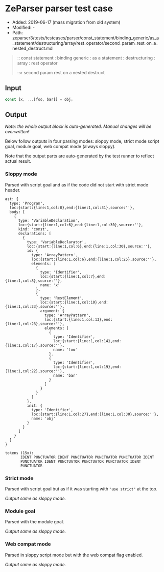 # ZeParser parser test case

- Added: 2019-06-17 (mass migration from old system)
- Modified: -
- Path: zeparser3/tests/testcases/parser/const_statement/binding_generic/as_a_statement/destructuring/array/rest_operator/second_param_rest_on_a_nested_destruct.md

> :: const statement : binding generic : as a statement : destructuring : array : rest operator
>
> ::> second param rest on a nested destruct

## Input

`````js
const [x, ...[foo, bar]] = obj;
`````

## Output

_Note: the whole output block is auto-generated. Manual changes will be overwritten!_

Below follow outputs in four parsing modes: sloppy mode, strict mode script goal, module goal, web compat mode (always sloppy).

Note that the output parts are auto-generated by the test runner to reflect actual result.

### Sloppy mode

Parsed with script goal and as if the code did not start with strict mode header.

`````
ast: {
  type: 'Program',
  loc:{start:{line:1,col:0},end:{line:1,col:31},source:''},
  body: [
    {
      type: 'VariableDeclaration',
      loc:{start:{line:1,col:6},end:{line:1,col:30},source:''},
      kind: 'const',
      declarations: [
        {
          type: 'VariableDeclarator',
          loc:{start:{line:1,col:6},end:{line:1,col:30},source:''},
          id: {
            type: 'ArrayPattern',
            loc:{start:{line:1,col:6},end:{line:1,col:25},source:''},
            elements: [
              {
                type: 'Identifier',
                loc:{start:{line:1,col:7},end:{line:1,col:8},source:''},
                name: 'x'
              },
              {
                type: 'RestElement',
                loc:{start:{line:1,col:10},end:{line:1,col:23},source:''},
                argument: {
                  type: 'ArrayPattern',
                  loc:{start:{line:1,col:13},end:{line:1,col:23},source:''},
                  elements: [
                    {
                      type: 'Identifier',
                      loc:{start:{line:1,col:14},end:{line:1,col:17},source:''},
                      name: 'foo'
                    },
                    {
                      type: 'Identifier',
                      loc:{start:{line:1,col:19},end:{line:1,col:22},source:''},
                      name: 'bar'
                    }
                  ]
                }
              }
            ]
          },
          init: {
            type: 'Identifier',
            loc:{start:{line:1,col:27},end:{line:1,col:30},source:''},
            name: 'obj'
          }
        }
      ]
    }
  ]
}

tokens (15x):
       IDENT PUNCTUATOR IDENT PUNCTUATOR PUNCTUATOR PUNCTUATOR IDENT
       PUNCTUATOR IDENT PUNCTUATOR PUNCTUATOR PUNCTUATOR IDENT
       PUNCTUATOR
`````

### Strict mode

Parsed with script goal but as if it was starting with `"use strict"` at the top.

_Output same as sloppy mode._

### Module goal

Parsed with the module goal.

_Output same as sloppy mode._

### Web compat mode

Parsed in sloppy script mode but with the web compat flag enabled.

_Output same as sloppy mode._
